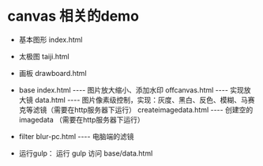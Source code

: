# canvas 相关的demo

* 基本图形
    index.html
* 太极图
    taiji.html
* 画板
    drawboard.html

* base
    index.html ---- 图片放大缩小、添加水印
    offcanvas.html ---- 实现放大镜
    data.html ---- 图片像素级控制，实现：灰度、黑白、反色、模糊、马赛克等滤镜（需要在http服务器下运行）
    createimagedata.html ---- 创建空的imagedata （需要在http服务器下运行）


* filter 
    blur-pc.html ---- 电脑端的滤镜

* 运行gulp：
    运行 gulp 访问 base/data.html